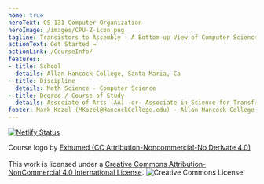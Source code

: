 ```yaml
---
home: true
heroText: CS-131 Computer Organization
heroImage: /images/CPU-Z-icon.png
tagline: Transistors to Assembly - A Bottom-up View of Computer Science
actionText: Get Started →
actionLink: /CourseInfo/
features:
- title: School
  details: Allan Hancock College, Santa Maria, Ca
- title: Discipline
  details: Math Science - Computer Science
- title: Degree / Course of Study
  details: Associate of Arts (AA) -or- Associate in Science for Transfer
footer: Mark Kozel (MKozel@HancockCollege.edu) - Allan Hancock College, Santa Maria, Ca
---
```


[![Netlify Status](https://api.netlify.com/api/v1/badges/0986a723-012d-469f-b2fc-d92df0c0e906/deploy-status)](https://app.netlify.com/sites/cs-131/deploys)

Course logo by <a rel="license" href="http://3xhumed.deviantart.com/">Exhumed (CC Attribution-Noncommercial-No Derivate 4.0)</a>
<br>
<a rel="license" href="http://creativecommons.org/licenses/by-nc/4.0/"></a><br />This work is licensed under a <a rel="license" href="http://creativecommons.org/licenses/by-nc/4.0/">Creative Commons Attribution-NonCommercial 4.0 International License</a>.
<img alt="Creative Commons License" style="border-width:0" src="https://i.creativecommons.org/l/by-nc/4.0/88x31.png" />
